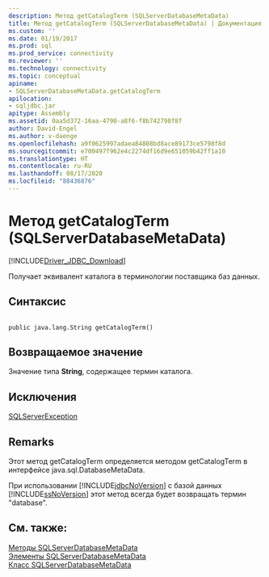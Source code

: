 ```yaml
---
description: Метод getCatalogTerm (SQLServerDatabaseMetaData)
title: Метод getCatalogTerm (SQLServerDatabaseMetaData) | Документация Майкрософт
ms.custom: ''
ms.date: 01/19/2017
ms.prod: sql
ms.prod_service: connectivity
ms.reviewer: ''
ms.technology: connectivity
ms.topic: conceptual
apiname:
- SQLServerDatabaseMetaData.getCatalogTerm
apilocation:
- sqljdbc.jar
apitype: Assembly
ms.assetid: 0aa5d372-16aa-4790-a8f6-f8b742798f8f
author: David-Engel
ms.author: v-daenge
ms.openlocfilehash: a9f0625997adaea84808bd8ace89173ce5798f8d
ms.sourcegitcommit: e700497f962e4c2274df16d9e651059b42ff1a10
ms.translationtype: HT
ms.contentlocale: ru-RU
ms.lasthandoff: 08/17/2020
ms.locfileid: "88436876"
---
```

# <a name="getcatalogterm-method-sqlserverdatabasemetadata"></a>Метод getCatalogTerm (SQLServerDatabaseMetaData)
[!INCLUDE[Driver_JDBC_Download](../../../includes/driver_jdbc_download.md)]

  Получает эквивалент каталога в терминологии поставщика баз данных.  
  
## <a name="syntax"></a>Синтаксис  
  
```  
  
public java.lang.String getCatalogTerm()  
```  
  
## <a name="return-value"></a>Возвращаемое значение  
 Значение типа **String**, содержащее термин каталога.  
  
## <a name="exceptions"></a>Исключения  
 [SQLServerException](../../../connect/jdbc/reference/sqlserverexception-class.md)  
  
## <a name="remarks"></a>Remarks  
 Этот метод getCatalogTerm определяется методом getCatalogTerm в интерфейсе java.sql.DatabaseMetaData.  
  
 При использовании [!INCLUDE[jdbcNoVersion](../../../includes/jdbcnoversion_md.md)] с базой данных [!INCLUDE[ssNoVersion](../../../includes/ssnoversion-md.md)] этот метод всегда будет возвращать термин "database".  
  
## <a name="see-also"></a>См. также:  
 [Методы SQLServerDatabaseMetaData](../../../connect/jdbc/reference/sqlserverdatabasemetadata-methods.md)   
 [Элементы SQLServerDatabaseMetaData](../../../connect/jdbc/reference/sqlserverdatabasemetadata-members.md)   
 [Класс SQLServerDatabaseMetaData](../../../connect/jdbc/reference/sqlserverdatabasemetadata-class.md)  
  
  
